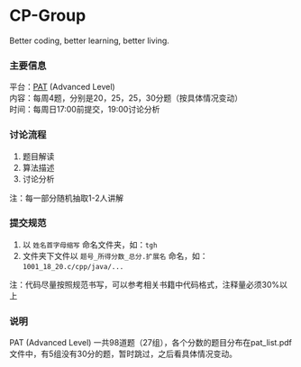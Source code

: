 # CP-Group
Better coding, better learning, better living.

### 主要信息

平台：[PAT][1] (Advanced Level)   
内容：每周4题，分别是20，25，25，30分题（按具体情况变动）   
时间：每周日17:00前提交，19:00讨论分析   


### 讨论流程

1. 题目解读
2. 算法描述
3. 讨论分析

注：每一部分随机抽取1-2人讲解


### 提交规范

1. 以 `姓名首字母缩写` 命名文件夹，如：`tgh`
2. 文件夹下文件以 `题号_所得分数_总分.扩展名` 命名，如：`1001_18_20.c/cpp/java/...`

注：代码尽量按照规范书写，可以参考相关书籍中代码格式，注释量必须30%以上


### 说明

PAT (Advanced Level) 一共98道题（27组），各个分数的题目分布在pat_list.pdf文件中，有5组没有30分的题，暂时跳过，之后看具体情况变动。


[1]:	http://www.patest.cn/contests
